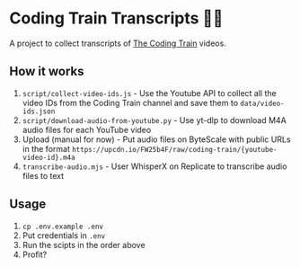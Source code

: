 # Coding Train Transcripts 🚂🌈

A project to collect transcripts of [The Coding Train](https://www.youtube.com/@TheCodingTrain) videos.

## How it works

1. `script/collect-video-ids.js` - Use the Youtube API to collect all the video IDs from the Coding Train channel and save them to `data/video-ids.json`
1. `script/download-audio-from-youtube.py` - Use yt-dlp to download M4A audio files for each YouTube video
1. Upload (manual for now) - Put audio files on ByteScale with public URLs in the format `https://upcdn.io/FW25b4F/raw/coding-train/{youtube-video-id}.m4a`
1. `transcribe-audio.mjs` - User WhisperX on Replicate to transcribe audio files to text

## Usage

1. `cp .env.example .env`
1. Put credentials in `.env`
1. Run the scipts in the order above
1. Profit?

